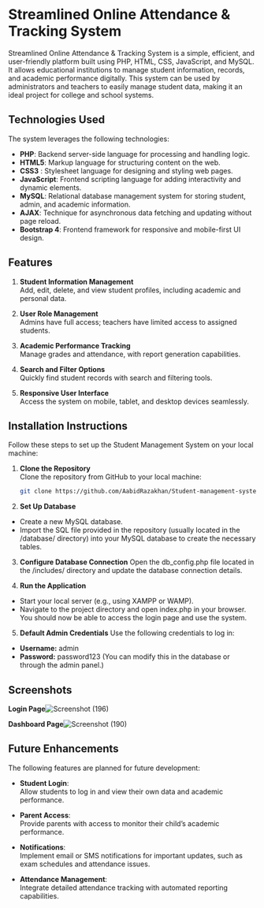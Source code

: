 
# Streamlined Online Attendance & Tracking System

Streamlined Online Attendance & Tracking System is a simple, efficient, and user-friendly platform built using PHP, HTML, CSS, JavaScript, and MySQL. It allows educational institutions to manage student information, records, and academic performance digitally. This system can be used by administrators and teachers to easily manage student data, making it an ideal project for college and school systems.


## Technologies Used

The system leverages the following technologies:

- **PHP**: Backend server-side language for processing and handling logic.
- **HTML5**: Markup language for structuring content on the web.
- **CSS3** : Stylesheet language for designing and styling web pages.
- **JavaScript**: Frontend scripting language for adding interactivity and dynamic elements.
- **MySQL**: Relational database management system for storing student, admin, and academic information.
- **AJAX**: Technique for asynchronous data fetching and updating without page reload.
- **Bootstrap 4**: Frontend framework for responsive and mobile-first UI design.



## Features

1. **Student Information Management**  
   Add, edit, delete, and view student profiles, including academic and personal data.

2. **User Role Management**  
   Admins have full access; teachers have limited access to assigned students.

3. **Academic Performance Tracking**  
   Manage grades and attendance, with report generation capabilities.

4. **Search and Filter Options**  
   Quickly find student records with search and filtering tools.

5. **Responsive User Interface**  
   Access the system on mobile, tablet, and desktop devices seamlessly.


## Installation Instructions

Follow these steps to set up the Student Management System on your local machine:

1. **Clone the Repository**  
   Clone the repository from GitHub to your local machine:  
   ```bash
   git clone https://github.com/AabidRazakhan/Student-management-system.git
2. **Set Up Database**

- Create a new MySQL database.
- Import the SQL file provided in the repository (usually located in the /database/ directory) into your MySQL database to create the necessary tables.
3. **Configure Database Connection**
Open the db_config.php file located in the /includes/ directory and update the database connection details.

4. **Run the Application**

- Start your local server (e.g., using XAMPP or WAMP).
- Navigate to the project directory and open index.php in your browser. You should now be able to access the login page and use the system.
5. **Default Admin Credentials**
Use the following credentials to log in:

- **Username:** admin
- **Password:** password123
(You can modify this in the database or through the admin panel.)


    
## Screenshots


**Login Page**![Screenshot (196)](https://github.com/user-attachments/assets/9ff9771e-5e41-4007-a690-ff089366f304)

**Dashboard Page**![Screenshot (190)](https://github.com/user-attachments/assets/9f8eba24-636c-43cb-b01b-9714b5ef91b1)



## Future Enhancements
The following features are planned for future development:

- **Student Login**:  
  Allow students to log in and view their own data and academic performance.

- **Parent Access**:  
  Provide parents with access to monitor their child’s academic performance.

- **Notifications**:  
  Implement email or SMS notifications for important updates, such as exam schedules and attendance issues.

- **Attendance Management**:  
  Integrate detailed attendance tracking with automated reporting capabilities.
